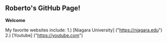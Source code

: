 ## Roberto's GitHub Page!
**Welcome**

My favorite websites include:
1.) [Niagara University] ("https://niagara.edu")
2.) [Youtube] ("https://youtube.com")